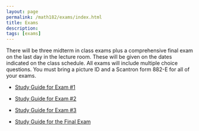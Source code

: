 ```yaml
---
layout: page
permalink: /math182/exams/index.html
title: Exams
description: 
tags: [exams]
---
```


There will be three midterm in class exams plus a comprehensive final exam on the last day in the lecture room. These will be given on the dates indicated on the class schedule. All exams will include multiple choice questions. You must bring a picture ID and a Scantron form 882-E for all of your exams.

* <a href="/assets/math182/math182_studyguide1.pdf"> Study Guide for Exam #1</a>

* <a href="/assets/math182/math182_studyguide2.pdf"> Study Guide for Exam #2</a>

* <a href="/assets/math182/math182_studyguide3.pdf"> Study Guide for Exam #3</a>

* <a href="/assets/math182/Math 182 - Study Guide for the Final Exam.pdf"> Study Guide for the  Final Exam </a>





